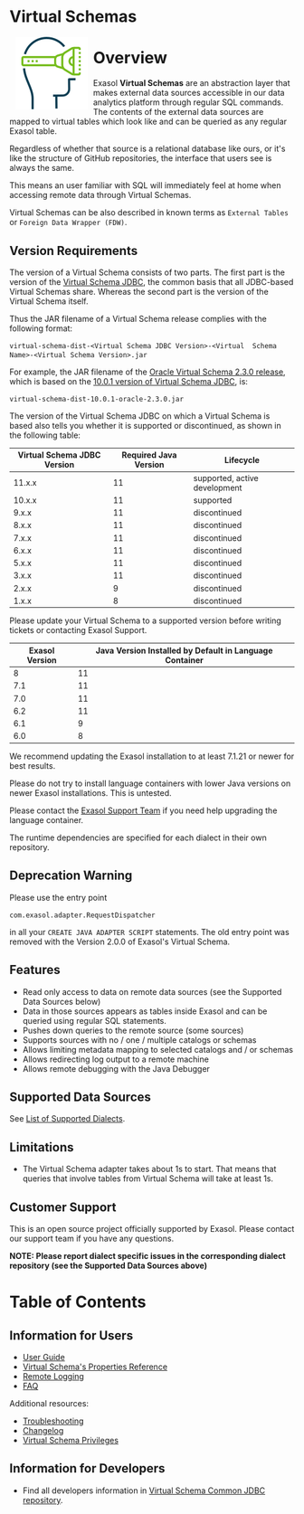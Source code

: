 # Virtual Schemas

<img alt="virtual-schemas logo" src="doc/images/virtual-schemas_128x128.png" style="float:left; padding:0px 10px 10px 10px;"/>

# Overview

Exasol **Virtual Schemas** are an abstraction layer that makes external data sources accessible in our data analytics platform through regular SQL commands. The contents of the external data sources are mapped to virtual tables which look like and can be queried as any regular Exasol table.

Regardless of whether that source is a relational database like ours, or it's like the structure of GitHub repositories, the interface that users see is always the same.

This means an user familiar with SQL will immediately feel at home when accessing remote data through Virtual Schemas.

Virtual Schemas can be also described in known terms as `External Tables` or `Foreign Data Wrapper (FDW)`.


## Version Requirements

The version of a Virtual Schema consists of two parts. The first part is the version of the [Virtual Schema JDBC](https://github.com/exasol/virtual-schema-common-jdbc/releases), the common basis that all JDBC-based Virtual Schemas share. Whereas the second part is the version of the Virtual Schema itself.

Thus the JAR filename of a Virtual Schema release complies with the following format:

    virtual-schema-dist-<Virtual Schema JDBC Version>-<Virtual  Schema Name>-<Virtual Schema Version>.jar

For example, the JAR filename of the [Oracle Virtual Schema 2.3.0 release](https://github.com/exasol/oracle-virtual-schema/releases/tag/2.3.0), which is based on the [10.0.1 version of Virtual Schema JDBC](https://github.com/exasol/virtual-schema-common-jdbc/releases/tag/10.0.1), is:

    virtual-schema-dist-10.0.1-oracle-2.3.0.jar

The version of the Virtual Schema JDBC on which a Virtual Schema is based also tells you whether it is supported or discontinued, as shown in the following table:

Virtual Schema JDBC Version | Required Java Version | Lifecycle
----------------------------|-----------------------|--------------------------------
11.x.x                      |                    11 | supported, active development
10.x.x                      |                    11 | supported
9.x.x                       |                    11 | discontinued
8.x.x                       |                    11 | discontinued
7.x.x                       |                    11 | discontinued
6.x.x                       |                    11 | discontinued
5.x.x                       |                    11 | discontinued
3.x.x                       |                    11 | discontinued
2.x.x                       |                     9 | discontinued
1.x.x                       |                     8 | discontinued

Please update your Virtual Schema to a supported version before writing tickets or contacting Exasol Support.

Exasol Version  | Java Version Installed by Default in Language Container
----------------|--------------------------------------------------------
8               | 11
7.1             | 11
7.0             | 11
6.2             | 11
6.1             | 9
6.0             | 8

We recommend updating the Exasol installation to at least 7.1.21 or newer for best results.

Please do not try to install language containers with lower Java versions on newer Exasol installations. This is untested.

Please contact the [Exasol Support Team](https://exasol-support.force.com/s/create-new-case) if you need help upgrading the language container.

The runtime dependencies are specified for each dialect in their own repository.

## Deprecation Warning

Please use the entry point

    com.exasol.adapter.RequestDispatcher

in all your `CREATE JAVA ADAPTER SCRIPT` statements. The old entry point was removed with the Version 2.0.0 of Exasol's Virtual Schema.

## Features

* Read only access to data on remote data sources (see the Supported Data Sources below)
* Data in those sources appears as tables inside Exasol and can be queried using regular SQL statements.
* Pushes down queries to the remote source (some sources)
* Supports sources with no / one / multiple catalogs or schemas
* Allows limiting metadata mapping to selected catalogs and / or schemas
* Allows redirecting log output to a remote machine
* Allows remote debugging with the Java Debugger

## Supported Data Sources

See [List of Supported Dialects](doc/user-guide/dialects.md).

## Limitations

* The Virtual Schema adapter takes about 1s to start. That means that queries that involve tables from Virtual Schema will take at least 1s.

## Customer Support

This is an open source project officially supported by Exasol. Please contact our support team if you have any questions.

**NOTE: Please report dialect specific issues in the corresponding dialect repository (see the Supported Data Sources above)**

# Table of Contents

## Information for Users

* [User Guide](https://docs.exasol.com/database_concepts/virtual_schemas.htm)
* [Virtual Schema's Properties Reference](https://docs.exasol.com/database_concepts/virtual_schema/adapter_properties.htm)
* [Remote Logging](https://docs.exasol.com/database_concepts/virtual_schema/logging.htm)
* [FAQ](doc/user-guide/faq.md)

Additional resources:

* [Troubleshooting](doc/user-guide/troubleshooting.md)
* [Changelog](doc/changes/changelog.md)
* [Virtual Schema Privileges](https://docs.exasol.com/database_concepts/virtual_schema/virtual_schema_privilege.htm)

## Information for Developers

* Find all developers information in [Virtual Schema Common JDBC repository][developers-information].

[developers-information]: https://github.com/exasol/virtual-schema-common-jdbc#information-for-developers
